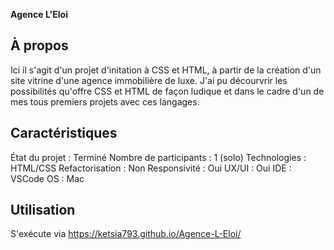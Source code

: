 **Agence L'Eloi**
## À propos
Ici il s'agit d'un projet d'initation à CSS et HTML, à partir de la création d'un site vitrine d'une agence immobilière de luxe.
J'ai pu décourvrir les possibilités qu'offre CSS et HTML de façon ludique et dans le cadre d'un de mes tous premiers projets avec 
ces langages. 

## Caractéristiques
État du projet : Terminé 
Nombre de participants : 1 (solo)
Technologies :  HTML/CSS
Refactorisation :  Non
Responsivité : Oui
UX/UI : Oui 
IDE : VSCode
OS : Mac 
## Utilisation
S'exécute via https://ketsia793.github.io/Agence-L-Eloi/
